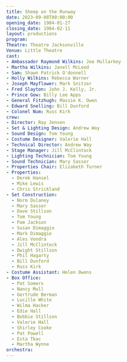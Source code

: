 ```yaml
---
title: Sheep on the Runway
date: 2023-09-08T00:00:00
opening_date: 1984-01-27
closing_date: 1984-02-11
layout: productions
program:
Theatre: Theatre Jacksonville
Venue: Little Theatre
cast:
- Ambassador Raymond Wilkins: Joe Mullarkey
- Martha Wilkins: Janell McLeod
- Sam: Shawn Patrick O'donnell
- Holly Wilkins: Rebecca Warner
- Joseph Mayflower: Mark Snitzer
- Fred Slayton: John J. Kelly, Jr.
- Prince Gow: Billy Lee Apps
- General Fitzhugh: Massie K. Owen
- Edward Snelling: Bill Dunford
- Colonel Num: Russ Kirk
crew:
- Director: Ray Jensen
- Set & Lighting Design: Andrew Way
- Sound Design: Tom Young
- Costume Designer: Valerie Hall
- Technical Director: Andrew Way
- Stage Manager: Jill McClintock
- Lighting Technician: Tom Young
- Sound Technician: Mary Sasser
- Properties Chair: Elizabeth Turner
- Properties:
  - Derek Hansel
  - Mike Lewis
  - Chris Strickland
- Set Construction:
  - Norm Dulaney
  - Mary Sasser
  - Dave Stillson
  - Tom Young
  - Pam Jackson
  - Susan Dimaggio
  - Mark Dimaggio
  - Ales Vondra
  - Jill McClintock
  - Dwight Stillson
  - Phil Hagarty
  - Bill Dunford
  - Russ Kirk
- Costume Assistant: Helen Owens
- Box Office:
  - Pat Somers
  - Nancy Mull
  - Gertrude Berman
  - Lucille White
  - Wilma Hacker
  - Edie Hall
  - Bobbie Stillson
  - Valerie Hall
  - Shirley Cooke
  - Pat Powell
  - Esta Tkac
  - Martha Wynne
orchestra:
---
```


